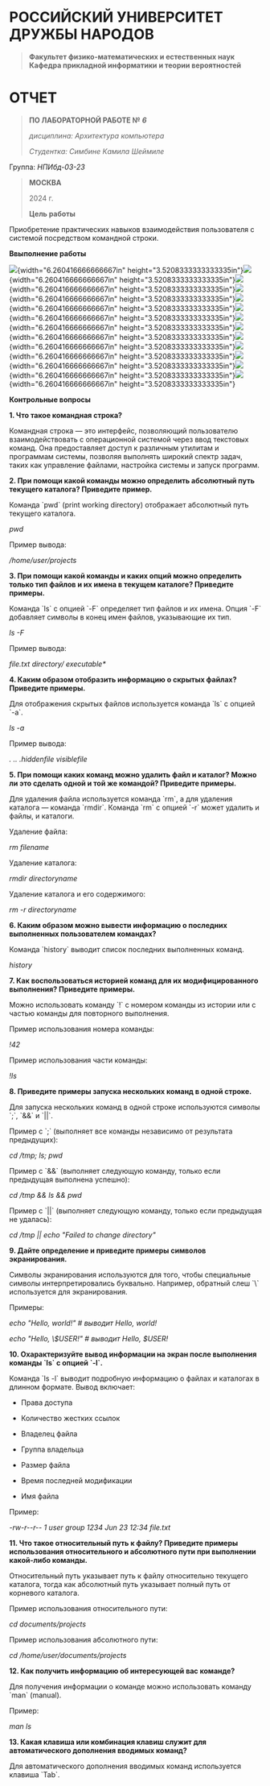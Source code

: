 РОССИЙСКИЙ УНИВЕРСИТЕТ ДРУЖБЫ НАРОДОВ
=====================================

> **Факультет физико-математических и естественных наук Кафедра
> прикладной информатики и теории вероятностей**

ОТЧЕТ
=====

> **ПО ЛАБОРАТОРНОЙ РАБОТЕ №** ***6***
>
> *дисциплина: Архитектура компьютера*
>
> *Студентка: Симбине Камила Шеймиле*

Группа: *НПИбд-03-23*

> **МОСКВА**
>
> 2024 г.
>
> **Цель работы**

Приобретение практических навыков взаимодействия пользователя с системой
посредством командной строки.

**Ввыполнение работы**

![](media/image1.png){width="6.260416666666667in"
height="3.5208333333333335in"}![](media/image2.png){width="6.260416666666667in"
height="3.5208333333333335in"}![](media/image3.png){width="6.260416666666667in"
height="3.5208333333333335in"}![](media/image4.png){width="6.260416666666667in"
height="3.5208333333333335in"}![](media/image5.png){width="6.260416666666667in"
height="3.5208333333333335in"}![](media/image6.png){width="6.260416666666667in"
height="3.5208333333333335in"}![](media/image7.png){width="6.260416666666667in"
height="3.5208333333333335in"}![](media/image8.png){width="6.260416666666667in"
height="3.5208333333333335in"}![](media/image9.png){width="6.260416666666667in"
height="3.5208333333333335in"}![](media/image10.png){width="6.260416666666667in"
height="3.5208333333333335in"}![](media/image11.png){width="6.260416666666667in"
height="3.5208333333333335in"}![](media/image12.png){width="6.260416666666667in"
height="3.5208333333333335in"}![](media/image13.png){width="6.260416666666667in"
height="3.5208333333333335in"}

**Контрольные вопросы**

**1. Что такое командная строка?**

Командная строка — это интерфейс, позволяющий пользователю
взаимодействовать с операционной системой через ввод текстовых команд.
Она предоставляет доступ к различным утилитам и программам системы,
позволяя выполнять широкий спектр задач, таких как управление файлами,
настройка системы и запуск программ.

**2. При помощи какой команды можно определить абсолютный путь текущего
каталога? Приведите пример.**

Команда \`pwd\` (print working directory) отображает абсолютный путь
текущего каталога.

*pwd*

Пример вывода:

*/home/user/projects*

**3. При помощи какой команды и каких опций можно определить только тип
файлов и их имена в текущем каталоге? Приведите примеры.**

Команда \`ls\` с опцией \`-F\` определяет тип файлов и их имена. Опция
\`-F\` добавляет символы в конец имен файлов, указывающие их тип.

*ls -F*

Пример вывода:

*file.txt directory/ executable\**

**4. Каким образом отобразить информацию о скрытых файлах? Приведите
примеры.**

Для отображения скрытых файлов используется команда \`ls\` с опцией
\`-a\`.

*ls -a*

Пример вывода:

*. .. .hiddenfile visiblefile*

**5. При помощи каких команд можно удалить файл и каталог? Можно ли это
сделать одной и той же командой? Приведите примеры.**

Для удаления файла используется команда \`rm\`, а для удаления каталога
— команда \`rmdir\`. Команда \`rm\` с опцией \`-r\` может удалить и
файлы, и каталоги.

Удаление файла:

*rm filename*

Удаление каталога:

*rmdir directoryname*

Удаление каталога и его содержимого:

*rm -r directoryname*

**6. Каким образом можно вывести информацию о последних выполненных
пользователем командах?**

Команда \`history\` выводит список последних выполненных команд.

*history*

**7. Как воспользоваться историей команд для их модифицированного
выполнения? Приведите примеры.**

Можно использовать команду \`!\` с номером команды из истории или с
частью команды для повторного выполнения.

Пример использования номера команды:

*!42*

Пример использования части команды:

*!ls*

**8. Приведите примеры запуска нескольких команд в одной строке.**

Для запуска нескольких команд в одной строке используются символы \`;\`,
\`&&\` и \`||\`.

Пример с \`;\` (выполняет все команды независимо от результата
предыдущих):

*cd /tmp; ls; pwd*

Пример с \`&&\` (выполняет следующую команду, только если предыдущая
выполнена успешно):

*cd /tmp && ls && pwd*

Пример с \`||\` (выполняет следующую команду, только если предыдущая не
удалась):

*cd /tmp || echo "Failed to change directory"*

**9. Дайте определение и приведите примеры символов экранирования.**

Символы экранирования используются для того, чтобы специальные символы
интерпретировались буквально. Например, обратный слеш \`\\\`
используется для экранирования.

Примеры:

*echo "Hello, world!" \# выводит Hello, world!*

*echo "Hello, \\\$USER!" \# выводит Hello, \$USER!*

**10. Охарактеризуйте вывод информации на экран после выполнения команды
\`ls\` с опцией \`-l\`.**

Команда \`ls -l\` выводит подробную информацию о файлах и каталогах в
длинном формате. Вывод включает:

- Права доступа

- Количество жестких ссылок

- Владелец файла

- Группа владельца

- Размер файла

- Время последней модификации

- Имя файла

Пример:

*-rw-r--r-- 1 user group 1234 Jun 23 12:34 file.txt*

**11. Что такое относительный путь к файлу? Приведите примеры
использования относительного и абсолютного пути при выполнении
какой-либо команды.**

Относительный путь указывает путь к файлу относительно текущего
каталога, тогда как абсолютный путь указывает полный путь от корневого
каталога.

Пример использования относительного пути:

*cd documents/projects*

Пример использования абсолютного пути:

*cd /home/user/documents/projects*

**12. Как получить информацию об интересующей вас команде?**

Для получения информации о команде можно использовать команду \`man\`
(manual).

Пример:

*man ls*

**13. Какая клавиша или комбинация клавиш служит для автоматического
дополнения вводимых команд?**

Для автоматического дополнения вводимых команд используется клавиша
\`Tab\`.
